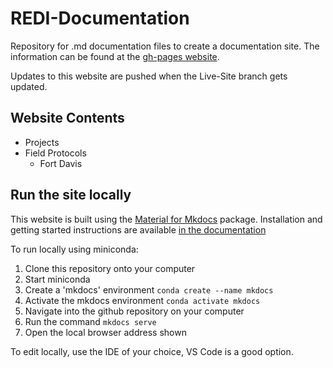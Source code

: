 # REDI-Documentation
Repository for .md documentation files to create a documentation site. The information can be found at the [gh-pages website](https://in-for-disaster-analytics.github.io/REDI-Documentation/).

Updates to this website are pushed when the Live-Site branch gets updated.

## Website Contents
- Projects
- Field Protocols
  - Fort Davis   

## Run the site locally
This website is built using the [Material for Mkdocs](https://squidfunk.github.io/mkdocs-material/) package.  Installation and getting started instructions are available [in the documentation](https://squidfunk.github.io/mkdocs-material/getting-started/)

To run locally using miniconda:
1. Clone this repository onto your computer  
2. Start miniconda  
3. Create a 'mkdocs' environment `conda create --name mkdocs`  
4. Activate the mkdocs environment `conda activate mkdocs`  
5. Navigate into the github repository on your computer  
6. Run the command `mkdocs serve`  
7. Open the local browser address shown

To edit locally, use the IDE of your choice, VS Code is a good option.